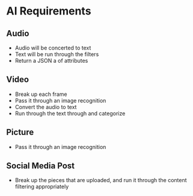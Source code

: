 # AI Requirements

## Audio

- Audio will be concerted to text
- Text will be run through the filters
- Return a JSON a of attributes

## Video

- Break up each frame
- Pass it through an image recognition
- Convert the audio to text
- Run through the text through and categorize

## Picture

- Pass it through an image recognition

## Social Media Post

- Break up the pieces that are uploaded, and run it through the content filtering appropriately
